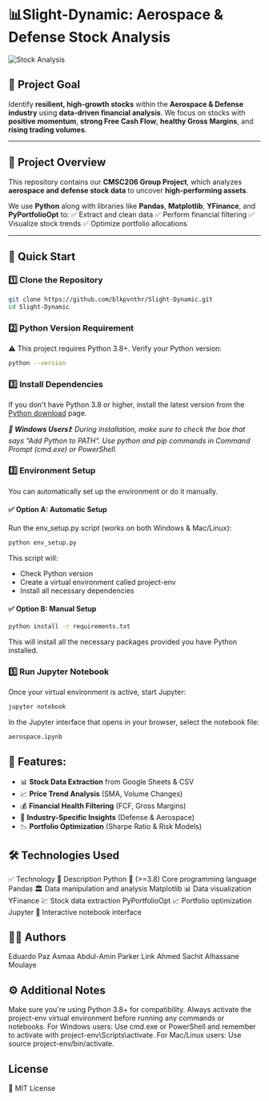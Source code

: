 <h1> 📊Slight-Dynamic: Aerospace & Defense Stock Analysis</h1>

![Stock Analysis](image/stock.gif)

## 🚀 Project Goal
Identify **resilient, high-growth stocks** within the **Aerospace & Defense industry** using **data-driven financial analysis**.
We focus on stocks with **positive momentum**, **strong Free Cash Flow**, **healthy Gross Margins**, and **rising trading volumes**.

---

## 📂 Project Overview
This repository contains our **CMSC206 Group Project**, which analyzes **aerospace and defense stock data** to uncover **high-performing assets**.

We use **Python** along with libraries like **Pandas**, **Matplotlib**, **YFinance**, and **PyPortfolioOpt** to:
✅ Extract and clean data
✅ Perform financial filtering
✅ Visualize stock trends
✅ Optimize portfolio allocations

---

## 🚀 Quick Start

### 1️⃣ Clone the Repository
```bash
git clone https://github.com/blkpvnthr/Slight-Dynamic.git
cd Slight-Dynamic
```

### 2️⃣ Python Version Requirement
⚠️ This project requires Python 3.8+. Verify your Python version:
```bash
python --version
```
### 3️⃣ Install Dependencies
If you don't have Python 3.8 or higher, install the latest version from the <a href="https://www.python.org/downloads/">Python download</a> page.

<em><b>📝 Windows Users❗</b>:
During installation, make sure to check the box that says “Add Python to PATH”.
Use python and pip commands in Command Prompt (cmd.exe) or PowerShell.</em>

### 3️⃣ Environment Setup
You can automatically set up the environment or do it manually.

#### ✅ Option A: Automatic Setup
Run the env_setup.py script (works on both Windows & Mac/Linux):
```bash
python env_setup.py
```
This script will:
- Check Python version
- Create a virtual environment called project-env
- Install all necessary dependencies

#### ✅ Option B: Manual Setup
```bash
python install -r requirements.txt
```
This will install all the necessary packages provided you have Python installed.

### 5️⃣ Run Jupyter Notebook
Once your virtual environment is active, start Jupyter:
```bash
jupyter notebook
```
In the Jupyter interface that opens in your browser, select the notebook file:
```bash
aerospace.ipynb
```

## 🔹 Features:

- 📊 **Stock Data Extraction** from Google Sheets & CSV
- 📈 **Price Trend Analysis** (SMA, Volume Changes)
- 💰 **Financial Health Filtering** (FCF, Gross Margins)
- 📡 **Industry-Specific Insights** (Defense & Aerospace)
- 📉 **Portfolio Optimization** (Sharpe Ratio & Risk Models)

## 🛠 Technologies Used
✅ Technology	📝 Description
Python 🐍 (>=3.8)	Core programming language
Pandas 🏛	Data manipulation and analysis
Matplotlib 📊	Data visualization
YFinance 💹	Stock data extraction
PyPortfolioOpt 📈	Portfolio optimization
Jupyter 📒	Interactive notebook interface

## 👨‍💻 Authors
Eduardo Paz
Asmaa Abdul-Amin
Parker Link
Ahmed Sachit
Alhassane Moulaye

## ⚙️ Additional Notes
Make sure you're using Python 3.8+ for compatibility.
Always activate the project-env virtual environment before running any commands or notebooks.
For Windows users: Use cmd.exe or PowerShell and remember to activate with project-env\Scripts\activate.
For Mac/Linux users: Use source project-env/bin/activate.

## License
📜 MIT License